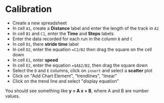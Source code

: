 # Calibration

* Create a new spreadsheet
* In cell ``A1``, create a **Distance** label and enter the length of the track in ``A2``
* In cell ``B1`` and ``C1``, enter the **Time** and **Steps** labels
* Enter the data recorded for each run in the column ``B`` and ``C``
* In cell ``D1``, there **stride time** label
* In cell ``D2``, enter the equation ``=C2/B2`` then drag the square on the cell down
* In cell ``E1``, enter **speed**
* In cell ``E2``, enter the equation ``=$A$2/B2``, then drag the square down
* Select the ``D`` and ``E`` columns, click on ``insert`` and select a **scatter** plot
* Click on "Add Chart Element", "trendlines", "linear"
* Click on the trend line and select "display equation"

You should see something like **y = A x + B**, where A and B are number values.